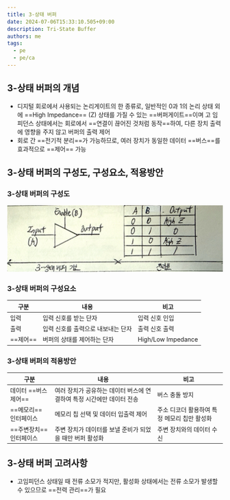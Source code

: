 ```yaml
---
title: 3-상태 버퍼
date: 2024-07-06T15:33:10.505+09:00
description: Tri-State Buffer
authors: me
tags:
  - pe
  - pe/ca 
---
```


## 3-상태 버퍼의 개념

- 디지털 회로에서 사용되는 논리게이트의 한 종류로, 일반적인 0과 1의 논리 상태 외에 ==High Impedance== (Z) 상태를 가질 수 있는 ==버퍼게이트==이며 고 임피던스 상태에서는 회로에서 ==연결이 끊어진 것처럼 동작==하여, 다른 장치 출력에 영향을 주지 않고 버퍼의 출력 제어
- 회로 간 ==전기적 분리==가 가능하므로, 여러 장치가 동일한 데이터 ==버스==를 효과적으로 ==제어== 가능

## 3-상태 버퍼의 구성도, 구성요소, 적용방안

### 3-상태 버퍼의 구성도

![tri-state-buffer](./assets/tri-state-buffer.jpg)

### 3-상태 버퍼의 구성요소

| 구분 | 내용 | 비고 |
| --- | --- | --- |
| 입력 | 입력 신호를 받는 단자 | 입력 신호 인입 |
| 출력 | 입력 신호를 출력으로 내보내는 단자 | 출력 신호 출력 |
| ==제어== | 버퍼의 상태를 제어하는 단자 | High/Low Impedance |

### 3-상태 버퍼의 적용방안

| 구분 | 내용 | 비고 |
| --- | --- | --- |
| 데이터 ==버스 제어== | 여러 장치가 공유하는 데이터 버스에 연결하여 특정 시간에만 데이터 전송 | 버스 충돌 방지 |
| ==메모리== 인터페이스 | 메모리 칩 선택 및 데이터 입출력 제어 | 주소 디코더 활용하여 특정 메모리 칩만 활성화 |
| ==주변장치== 인터페이스 | 주변 장치가 데이터를 보낼 준비가 되었을 때만 버퍼 활성화 | 주변 장치와의 데이터 수신 |

## 3-상태 버퍼 고려사항

- 고임피던스 상태일 때 전류 소모가 적지만, 활성화 상태에서는 전류 소모가 발생할 수 있으므로 ==전력 관리==가 필요
